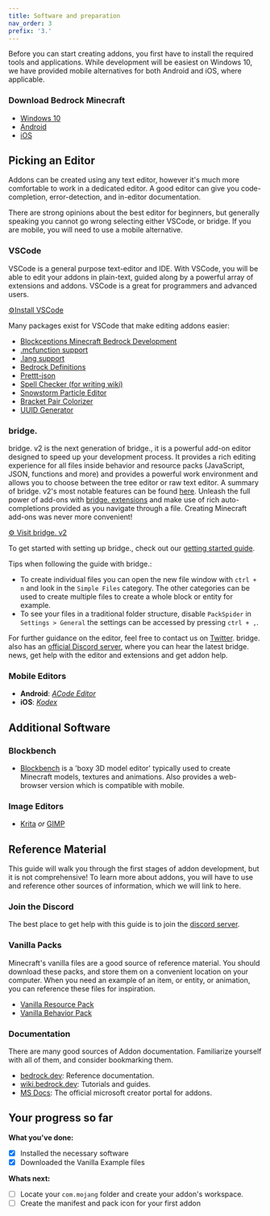 ```yaml
---
title: Software and preparation
nav_order: 3
prefix: '3.'
---
```


Before you can start creating addons, you first have to install the required tools and applications. While development will be easiest on Windows 10, we have provided mobile alternatives for both Android and iOS, where applicable.

### Download Bedrock Minecraft

-   [Windows 10](https://www.microsoft.com/en-us/p/minecraft-for-windows-10/9nblggh2jhxj?activetab=pivot:overviewtab)
-   [Android](https://play.google.com/store/apps/details?id=com.mojang.minecraftpe&hl=en)
-   [iOS](https://apps.apple.com/us/app/minecraft/id479516143)

## Picking an Editor

Addons can be created using any text editor, however it's much more comfortable to work in a dedicated editor. A good editor can give you code-completion, error-detection, and in-editor documentation.

There are strong opinions about the best editor for beginners, but generally speaking you cannot go wrong selecting either VSCode, or bridge. If you are mobile, you will need to use a mobile alternative.

### VSCode

VSCode is a general purpose text-editor and IDE. With VSCode, you will be able to edit your addons in plain-text, guided along by a powerful array of extensions and addons. VSCode is a great for programmers and advanced users.

[⚙️Install VSCode](https://code.visualstudio.com/)

<Spoiler title="Configuring VSCode">

Many packages exist for VSCode that make editing addons easier:

-   [Blockceptions Minecraft Bedrock Development](https://marketplace.visualstudio.com/items?itemName=BlockceptionLtd.blockceptionvscodeminecraftbedrockdevelopmentextension)
-   [.mcfunction support](https://marketplace.visualstudio.com/items?itemName=arcensoth.language-mcfunction)
-   [.lang support](https://marketplace.visualstudio.com/items?itemName=zz5840.minecraft-lang-colorizer)
-   [Bedrock Definitions](https://marketplace.visualstudio.com/items?itemName=destruc7i0n.vscode-bedrock-definitions)
-   [Prettt-json](https://marketplace.visualstudio.com/items?itemName=mohsen1.prettify-json)
-   [Spell Checker (for writing wiki)](https://marketplace.visualstudio.com/items?itemName=streetsidesoftware.code-spell-checker)
-   [Snowstorm Particle Editor](https://marketplace.visualstudio.com/items?itemName=JannisX11.snowstorm)
-   [Bracket Pair Colorizer](https://marketplace.visualstudio.com/items?itemName=CoenraadS.bracket-pair-colorizer-2)
-   [UUID Generator](https://marketplace.visualstudio.com/items?itemName=netcorext.uuid-generator)

</Spoiler>

### bridge.

bridge. v2 is the next generation of bridge., it is a powerful add-on editor designed to speed up your development process. It provides a rich editing experience for all files inside behavior and resource packs (JavaScript, JSON, functions and more) and provides a powerful work environment and allows you to choose between the tree editor or raw text editor. A summary of bridge. v2's most notable features can be found [here](https://github.com/bridge-core/editor/blob/main/README.md). Unleash the full power of add-ons with [bridge. extensions](https://bridge-core.app/extension-docs/) and make use of rich auto-completions provided as you navigate through a file. Creating Minecraft add-ons was never more convenient!

[⚙️ Visit bridge. v2](https://editor.bridge-core.app)

<Spoiler title="Configuring bridge.">

To get started with setting up bridge., check out our [getting started guide](https://bridge-core.app/editor-docs/getting-started/).

Tips when following the guide with bridge.:

-   To create individual files you can open the new file window with `ctrl + n` and look in the `Simple Files` category. The other categories can be used to create multiple files to create a whole block or entity for example.
-   To see your files in a traditional folder structure, disable `PackSpider` in `Settings > General` the settings can be accessed by pressing `ctrl + ,`.

For further guidance on the editor, feel free to contact us on [Twitter](https://twitter.com/bridgeEditor). bridge. also has an [official Discord server](https://discord.gg/wcRJZN3), where you can hear the latest bridge. news, get help with the editor and extensions and get addon help.

</Spoiler>

### Mobile Editors

-   **Android**: [_ACode Editor_](https://play.google.com/store/apps/details?id=com.foxdebug.acodefree)
-   **iOS**: [_Kodex_](https://apps.apple.com/us/app/kodex/id1038574481)

## Additional Software

### Blockbench

-   [Blockbench](https://blockbench.net/) is a 'boxy 3D model editor' typically used to create Minecraft models, textures and animations. Also provides a web-browser version which is compatible with mobile.

### Image Editors

-   [Krita](https://krita.org/en/) _or_ [GIMP](https://www.gimp.org/)

## Reference Material

This guide will walk you through the first stages of addon development, but it is not comprehensive! To learn more about addons, you will have to use and reference other sources of information, which we will link to here.

### Join the Discord

The best place to get help with this guide is to join the [discord server](/discord).

### Vanilla Packs

Minecraft's vanilla files are a good source of reference material. You should download these packs, and store them on a convenient location on your computer. When you need an example of an item, or entity, or animation, you can reference these files for inspiration.

-   [Vanilla Resource Pack](https://aka.ms/resourcepacktemplate)
-   [Vanilla Behavior Pack](https://aka.ms/behaviorpacktemplate)

### Documentation

There are many good sources of Addon documentation. Familiarize yourself with all of them, and consider bookmarking them.

-   [bedrock.dev](https://bedrock.dev/): Reference documentation.
-   [wiki.bedrock.dev](https://wiki.bedrock.dev/): Tutorials and guides.
-   [MS Docs](https://docs.microsoft.com/en-us/minecraft/creator/): The official microsoft creator portal for addons.

## Your progress so far

**What you've done:**

-   [x] Installed the necessary software
-   [x] Downloaded the Vanilla Example files

**Whats next:**

-   [ ] Locate your `com.mojang` folder and create your addon's workspace.
-   [ ] Create the manifest and pack icon for your first addon
